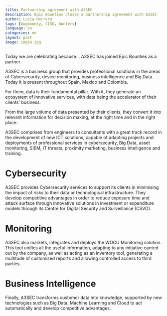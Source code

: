 ```yaml
---
title: Partnership agreement with A3SEC
description: Epic Bounties closes a partnership agreement with A3SEC
author: Lucía Herrero
tags: [bugbounty, CISO, hunters]
language: en
categories: en
layout: post
image: img14.jpg
---
```


Today we are celebrating because... A3SEC has joined Epic Bounties as a partner.

A3SEC is a business group that provides professional solutions in the areas of Cybersecurity, device monitoring, business intelligence and Big Data. Today it is present throughout Spain, Mexico and Colombia. 

For them, data is their fundamental pillar. With it, they generate an ecosystem of innovative services, with data being the accelerator of their clients' business. 

From the large volume of data presented by their clients, they convert it into relevant information for decision making, at the right time and in the right place.

A3SEC comprises from engineers to consultants with a great track record in the development of new ICT solutions, capable of adapting projects and deployments of professional services in cybersecurity, Big Data, asset monitoring, SIEM, IT threats, proximity marketing, business intelligence and training.

# Cybersecurity   

A3SEC provides Cybersecurity services to support its clients in minimising the impact of risks to their data or technological infrastructure. They develop competitive advantages in order to reduce exposure time and attack surface through innovative solutions in investment or expenditure models through its Centre for Digital Security and Surveillance (CSVD).

# Monitoring 

A3SEC also markets, integrates and deploys the WOCU Monitoring solution. This tool unifies all the useful information, adapting to any initiative carried out by the company, as well as acting as an inventory tool, generating a multitude of customised reports and allowing controlled access to third parties.

# Business Intelligence 

Finally, A3SEC transforms customer data into knowledge, supported by new technologies such as Big Data, Machine Learning and Cloud to act automatically and develop competitive advantages.
